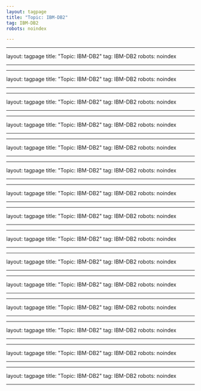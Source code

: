 ```yaml
---
layout: tagpage
title: "Topic: IBM-DB2"
tag: IBM-DB2
robots: noindex

---
```

---
layout: tagpage
title: "Topic: IBM-DB2"
tag: IBM-DB2
robots: noindex

---
---
layout: tagpage
title: "Topic: IBM-DB2"
tag: IBM-DB2
robots: noindex

---
---
layout: tagpage
title: "Topic: IBM-DB2"
tag: IBM-DB2
robots: noindex

---
---
layout: tagpage
title: "Topic: IBM-DB2"
tag: IBM-DB2
robots: noindex

---
---
layout: tagpage
title: "Topic: IBM-DB2"
tag: IBM-DB2
robots: noindex

---
---
layout: tagpage
title: "Topic: IBM-DB2"
tag: IBM-DB2
robots: noindex

---
---
layout: tagpage
title: "Topic: IBM-DB2"
tag: IBM-DB2
robots: noindex

---
---
layout: tagpage
title: "Topic: IBM-DB2"
tag: IBM-DB2
robots: noindex

---
---
layout: tagpage
title: "Topic: IBM-DB2"
tag: IBM-DB2
robots: noindex

---
---
layout: tagpage
title: "Topic: IBM-DB2"
tag: IBM-DB2
robots: noindex

---
---
layout: tagpage
title: "Topic: IBM-DB2"
tag: IBM-DB2
robots: noindex

---
---
layout: tagpage
title: "Topic: IBM-DB2"
tag: IBM-DB2
robots: noindex

---
---
layout: tagpage
title: "Topic: IBM-DB2"
tag: IBM-DB2
robots: noindex

---
---
layout: tagpage
title: "Topic: IBM-DB2"
tag: IBM-DB2
robots: noindex

---
---
layout: tagpage
title: "Topic: IBM-DB2"
tag: IBM-DB2
robots: noindex

---
